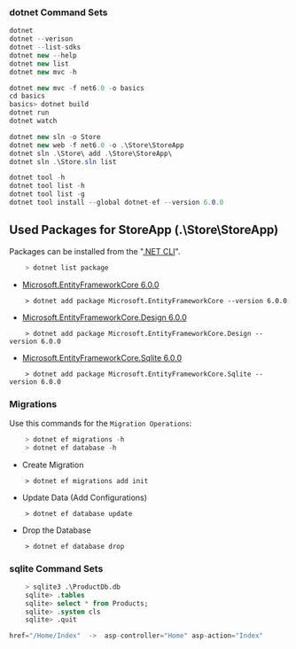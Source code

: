### dotnet Command Sets
```cs
dotnet
dotnet --verison
dotnet --list-sdks
dotnet new --help
dotnet new list
dotnet new mvc -h

dotnet new mvc -f net6.0 -o basics
cd basics
basics> dotnet build
dotnet run
dotnet watch

dotnet new sln -o Store
dotnet new web -f net6.0 -o .\Store\StoreApp
dotnet sln .\Store\ add .\Store\StoreApp\
dotnet sln .\Store.sln list

dotnet tool -h
dotnet tool list -h
dotnet tool list -g
dotnet tool install --global dotnet-ef --version 6.0.0
``` 

## Used Packages for StoreApp (.\Store\StoreApp)
Packages can be installed from the "[.NET CLI](https://learn.microsoft.com/tr-tr/dotnet/core/tools/)".
```cs
    > dotnet list package
```
- [Microsoft.EntityFrameworkCore 6.0.0](https://www.nuget.org/packages/Microsoft.EntityFrameworkCore/6.0.0)
```
    > dotnet add package Microsoft.EntityFrameworkCore --version 6.0.0
```
- [Microsoft.EntityFrameworkCore.Design 6.0.0](https://www.nuget.org/packages/Microsoft.EntityFrameworkCore.Design/6.0.0)
```
    > dotnet add package Microsoft.EntityFrameworkCore.Design --version 6.0.0
```
- [Microsoft.EntityFrameworkCore.Sqlite 6.0.0](https://www.nuget.org/packages/Microsoft.EntityFrameworkCore.Sqlite/6.0.0)
```
    > dotnet add package Microsoft.EntityFrameworkCore.Sqlite --version 6.0.0
```

### Migrations
Use this commands for the `Migration Operations`:
```cs
    > dotnet ef migrations -h
    > dotnet ef database -h
```
- Create Migration
```
    > dotnet ef migrations add init
```
- Update Data   (Add Configurations)
```
    > dotnet ef database update
```
- Drop the Database
```
    > dotnet ef database drop
```

### sqlite Command Sets
```sql
    > sqlite3 .\ProductDb.db
    sqlite> .tables
    sqlite> select * from Products;
    sqlite> .system cls
    sqlite> .quit
```

```cs
href="/Home/Index"  ->  asp-controller="Home" asp-action="Index"
```